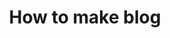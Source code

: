 ---
layout: default
title: How to make blog
nav_order: 4
has_children: true
permalink: docs/form
---